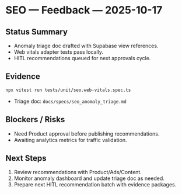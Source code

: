 # SEO — Feedback — 2025-10-17

## Status Summary

- Anomaly triage doc drafted with Supabase view references.
- Web vitals adapter tests pass locally.
- HITL recommendations queued for next approvals cycle.

## Evidence

```bash
npx vitest run tests/unit/seo.web-vitals.spec.ts
```

- Triage doc: `docs/specs/seo_anomaly_triage.md`

## Blockers / Risks

- Need Product approval before publishing recommendations.
- Awaiting analytics metrics for traffic validation.

## Next Steps

1. Review recommendations with Product/Ads/Content.
2. Monitor anomaly dashboard and update triage doc as needed.
3. Prepare next HITL recommendation batch with evidence packages.
